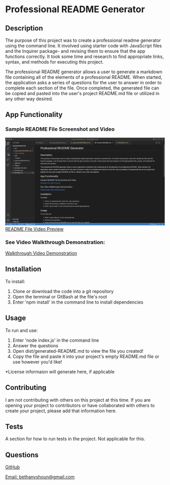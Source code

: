# Professional README Generator

## Description
The purpose of this project was to create a professional readme generator using the command line. It involved using starter code with JavaScript files and the Inquirer package- and revising them to ensure that the app functions correctly. It took some time and research to find appropriate links, syntax, and methods for executing this project.

The professional README generator allows a user to generate a markdown file containing all of the elements of a professional README. When started, the application asks a series of questions for the user to answer in order to complete each section of the file. Once completed, the generated file can be copied and pasted into the user's project README.md file or utilized in any other way desired.

## App Functionality
### Sample README File Screenshot and Video
![Generated README Screenshot](./utils/images/genderated_file_screenshot.png)
[README File Video Preview](https://www.awesomescreenshot.com/video/10279415?key=90fccdf338b76692a5a76890a35ad32f)

### See Video Walkthrough Demonstration:
[Walkthrough Video Demonstration](https://drive.google.com/file/d/1HpX6-jomG6l4uV3LBPt0A9Fs_qNKHGTR/view)

## Installation
To install:
1. Clone or download the code into a git repository
2. Open the terminal or GitBash at the file's root
3. Enter 'npm install' in the command line to install dependencies

## Usage
To run and use:
1. Enter 'node index.js' in the command line
2. Answer the questions
3. Open dist/generated-README.md to view the file you created!
4. Copy the file and paste it into your project's empty README.md file or use however you'd like!

*License informaion will generate here, if applicable

## Contributing
I am not contributing with others on this project at this time. If you are opening your project to contributors or have collaborated with others to create your project, please add that information here. 

## Tests
A section for how to run tests in the project. Not applicable for this.


## Questions
[GitHub](https://github.com/bethanyshoun)

[Email: bethanyshoun@gmail.com](mailto:bethanyshoun@gmail.com)